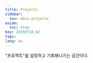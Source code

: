```yaml
---
title: Projects
sidebar:
  nav: docs-projects
aside:
  toc: true
key: 20250710_02
tags: 
lang: ko
---
```


"프로젝트"를 설정하고 기록해나가는 공간이다.
